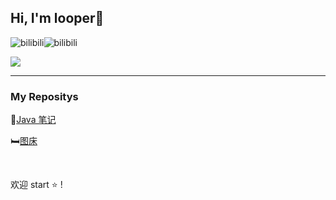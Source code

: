 ## Hi, I'm looper👋

<img src="https://img.shields.io/badge/微信公众号-looper梦呓-green" alt="bilibili"  /><img src="https://img.shields.io/badge/哔哩哔哩-looper梦呓-blue" alt="bilibili"  />

<img src="https://github-readme-stats.vercel.app/api?username=1004032560&show_icons=true&bg_color=30,e96443,904e95&title_color=79ff97&text_color=fff&icon_color=79ff97" style="max-width: 100%;">

------

### My Repositys

:notebook_with_decorative_cover:[Java 笔记](https://github.com/1004032560/SpringNote)

:bed:[图床](https://github.com/1004032560/images)

<br>

欢迎 start :star: !